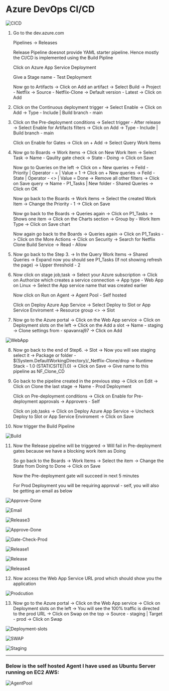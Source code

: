 # Azure DevOps CI/CD

![CICD](https://github.com/Pavan-1997/Azure_DevOps_CI_CD/assets/32020205/35d89fc5-88f0-414a-8656-54c395012c50)


1. Go to the dev.azure.com

    Pipelines -> Releases
    
    Release Pipeline doesnot provide YAML starter pipeline. Hence mostly the CI/CD is implemented using the Build Pipline
    
    Click on Azure App Service Deployment
    
    Give a Stage name - Test Deployment
    
    Now go to Artifacts -> Click on Add an artifact -> Select Build -> Project - Netflix -> Source - Netflix-Clone -> Default version - Latest -> Click on Add


2. Click on the Continuous deployment trigger -> Select Enable -> Click on Add -> Type - Include | Build branch - main


3. Click on the Pre-deployment conditions -> Select trigger - After release  -> Select Enable for Artifacts filters -> Click on Add -> Type - Include | Build branch - main

   Click on Enable for Gates -> Click on + Add -> Select Query Work Items


4. Now go to Boards -> Work items -> Click on New Work Item -> Select Task -> Name - Qaulity gate check ->  State - Doing  -> Click on Save 

    Now go to Queries on the left -> Click on + New queries -> Feild - Priority | Operator - = | Value = 1 -> Click on + New queries -> Feild - State | Operator - <> | Value = Done -> Remove all other filters -> Click on Save query -> Name - P1_Tasks | New folder - Shared Queries -> Click on OK
    
    Now go back to the Boards -> Work items -> Select the created Work Item -> Change the Priority - 1 -> Click on Save
    
    Now go back to the Boards -> Queries again -> Click on P1_Tasks -> Shows one item -> Click on the Charts section -> Group by - Work Item Type -> Click on Save chart
    
    Now again go back to the Boards -> Queries again -> Click on P1_Tasks -> Click on the More Actions -> Click on Security -> Search for Netflix Clone Build Service -> Read - Allow 
    

5. Now go back to the Step 3. -> In the Query Work Items -> Shared Queries -> Expand now you should see P1_Tasks (If not showing refresh the page) -> Upper threshold - 2 


6.  Now click on stage job,task -> Select your Azure subscription -> Click on Authorize which creates a service connection -> App type - Web App on Linux -> Select the App service name that was created earlier

    Now click on Run on Agent -> Agent Pool - Self hosted 
    
    Click on Deploy Azure App Service -> Select Deploy to Slot or App Service Enviroment -> Resource group <> -> Slot  


7. Now go to the Azure portal -> Click on the Web App service -> Click on Deployment slots on the left -> Click on the Add a slot -> Name - staging -> Clone settings from - spavanraj97 -> Click on Add

![WebApp](https://github.com/Pavan-1997/Azure_DevOps_CI_CD/assets/32020205/a7d37d2b-e8af-4762-b888-62934df02a39)


8. Now go back to the end of Step6. -> Slot -> Now you will see staging select it -> Package or folder - $(System.DefaultWorkingDirectory)/_Netflix-Clone/drop -> Runtime Stack - 1.0 (STATICSITE|1.0) -> Click on Save -> Give name to this pipeline as NF_Clone_CD


9. Go back to the pipeline created in the previous step -> Click on Edit -> Click on Clone the last stage -> Name - Prod Deployment

    Click on Pre-deployment conditions -> Click on Enable for Pre-deployment approvals -> Approvers - Self 
    
    Click on job,tasks -> Click on Deploy Azure App Service -> Uncheck Deploy to Slot or App Service Enviroment -> Click on Save


10. Now trigger the Build Pipeline 

![Build](https://github.com/Pavan-1997/Azure_DevOps_CI_CD/assets/32020205/214b0394-504d-428d-8b79-f69348d5fe75)


11. Now the Release pipeline will be triggered -> Will fail in Pre-deployment gates because we have a blocking work item as Doing 

    So go back to the Boards -> Work Items -> Select the item -> Change the State from Doing to Done -> Click on Save 
    
    Now the Pre-deployment gate will succeed in next 5 minutes 

    For Prod Deployment you will be requiring approval - self, you will also be getting an email as below 

![Approve-Done](https://github.com/Pavan-1997/Azure_DevOps_CI_CD/assets/32020205/b37abb9f-fb05-46d5-986a-522a2de2622e)

![Email](https://github.com/Pavan-1997/Azure_DevOps_CI_CD/assets/32020205/fdf6e973-f414-45ec-a2a2-be4422592a37)

![Release3](https://github.com/Pavan-1997/Azure_DevOps_CI_CD/assets/32020205/0a195a53-61c3-49ef-9144-42b12a1cf72a)

![Approve-Done](https://github.com/Pavan-1997/Azure_DevOps_CI_CD/assets/32020205/40e323c9-03ee-4b69-ba0b-0e2bd904ad1e)

![Gate-Check-Prod](https://github.com/Pavan-1997/Azure_DevOps_CI_CD/assets/32020205/72d6ad62-dfa7-4b93-ab13-676363a36d70)

![Release1](https://github.com/Pavan-1997/Azure_DevOps_CI_CD/assets/32020205/8c9823d5-3eda-4a1a-9e15-e5eb3d08a289)

![Release](https://github.com/Pavan-1997/Azure_DevOps_CI_CD/assets/32020205/471fb160-bb34-4e5d-8613-c753b4c204b7)

![Release4](https://github.com/Pavan-1997/Azure_DevOps_CI_CD/assets/32020205/b948c22a-dda6-4a33-97a0-d514fdb9425d)



12. Now access the Web App Service URL prod which should show you the application 

![Prodcution](https://github.com/Pavan-1997/Azure_DevOps_CI_CD/assets/32020205/ce7980f5-3d79-4c1f-a68e-86b8296b30d3)


13. Now go to the Azure portal -> Click on the Web App service -> Click on Deployment slots on the left -> You will see the 100% traffic is directed to the prod URL -> Click on Swap on the top -> Source - staging | Target - prod -> Click on Swap

![Deployment-slots](https://github.com/Pavan-1997/Azure_DevOps_CI_CD/assets/32020205/9966aa4f-2204-4d0a-bea6-975adb388505)

![SWAP](https://github.com/Pavan-1997/Azure_DevOps_CI_CD/assets/32020205/4ed524ad-f6a5-44e0-b357-d88b02243864)

![Staging](https://github.com/Pavan-1997/Azure_DevOps_CI_CD/assets/32020205/9b5fbd28-552c-4cf6-93d0-118e8f0c5aa7)

---

### Below is the self hosted Agent I have used as Ubuntu Server running on EC2 AWS:

![AgentPool](https://github.com/Pavan-1997/Azure_DevOps_CI_CD/assets/32020205/55980290-5376-4c2a-8cb2-95c561a01711)
